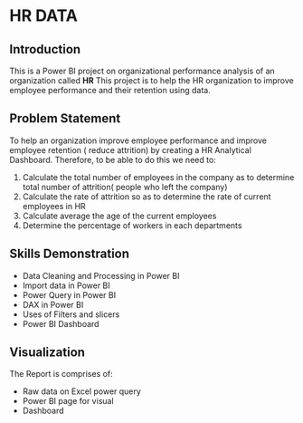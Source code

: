 # HR DATA

## Introduction

This is a Power BI project on organizational performance analysis of an organization called **HR**
This project is to help the HR organization to improve employee performance and their retention using data.

## Problem Statement
 To help an organization improve employee performance and improve employee retention ( reduce attrition) 
by creating a HR Analytical Dashboard.
Therefore, to be able to do this we need to:
1. Calculate the total number of employees in the company as to determine total number of attrition( people who left the company)
2. Calculate the rate of attrition so as to determine the rate of current employees in HR
3. Calculate average the age of the current employees 
4. Determine the percentage of workers in each departments

## Skills Demonstration
- Data Cleaning and Processing in Power BI
- Import data in Power BI
- Power Query in Power BI
- DAX in Power BI
- Uses of Filters and slicers
- Power BI Dashboard

## Visualization 
 The Report is comprises of:
- Raw data on Excel power query
- Power BI page for visual
- Dashboard 
